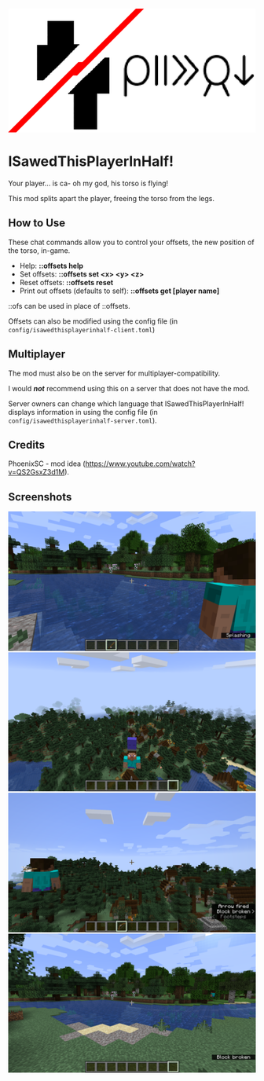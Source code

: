 ![mi tu e jan ni](./src/main/resources/modicon.png)

# ISawedThisPlayerInHalf!

Your player... is ca- oh my god, his torso is flying!

This mod splits apart the player, freeing the torso from the legs.

## How to Use

These chat commands allow you to control your offsets, the new position of the
torso, in-game.

* Help: **::offsets help**
* Set offsets: **::offsets set \<x> \<y> \<z>**
* Reset offsets: **::offsets reset**
* Print out offsets (defaults to self): **::offsets get [player name]**

::ofs can be used in place of ::offsets.

Offsets can also be modified using the config file (in
`config/isawedthisplayerinhalf-client.toml`)

## Multiplayer

The mod must also be on the server for multiplayer-compatibility.

I would **_not_** recommend using this on a server that does not have the mod.

Server owners can change which language that ISawedThisPlayerInHalf! displays
information in using the config file (in
`config/isawedthisplayerinhalf-server.toml`).

## Credits
PhoenixSC - mod idea (https://www.youtube.com/watch?v=QS2GsxZ3d1M).

## Screenshots

![screenshot](screenshots/fishin.png)
![screenshot](screenshots/pantshead.png)
![screenshot](screenshots/arrow.png)
![screenshot](screenshots/toTheRight.png)
